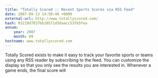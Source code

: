 ```yaml
---
title: "Totally Scored :: Recent Sports Scores via RSS Feed"
date: 2007-09-13 14:50:40 +0000
external-url: http://www.totallyscored.com/
hash: 03219d7037bb10571d3daacc53fb5fea
annum:
    year: 2007
    month: 09
hostname: www.totallyscored.com
---
```


Totally Scored exists to make it easy to track your favorite sports or teams using any RSS reader by subscribing to the feed. You can customize the display so that you only see the results you are interested in. Whenever a game ends, the final score will
